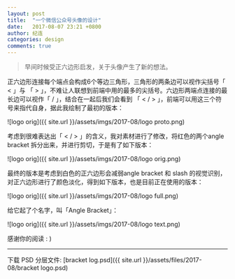 ```yaml
---
layout: post
title:  "一个微信公众号头像的设计"
date:   2017-08-07 23:21 +0800
author: 纪连
categories: design
comments: true
---
```

<style>
img {
    width: 60%;
    padding-left: 20%;
}
</style>

> 早间时候受正六边形启发，关于头像产生了新的想法。

正六边形连接每个端点会构成6个等边三角形，三角形的两条边可以视作尖括号「 < 」与 「 > 」，不难让人联想到前端中用的最多的尖括号。六边形两端点连接的最长边可以视作「 / 」，结合在一起后我们会看到 「 < / > 」，前端可以用这三个符号来指代自身，据此我绘制了最初的版本：

![logo orig]({{ site.url }}/assets/imgs/2017-08/logo proto.png)

考虑到很难表达出「 < / > 」的含义，我对素材进行了修改，将红色的两个angle bracket 拆分出来，并进行剪切，于是有了如下版本：

![logo orig]({{ site.url }}/assets/imgs/2017-08/logo orig.png)

最终的版本是考虑到白色的正六边形会减弱angle bracket 和 slash 的视觉识别，对正六边形进行了颜色淡化，得到如下版本，也是目前正在使用的版本：

![logo orig]({{ site.url }}/assets/imgs/2017-08/logo full.png)

给它起了个名字，叫「Angle Bracket」：

![logo orig]({{ site.url }}/assets/imgs/2017-08/logo text.png)

感谢你的阅读 : )

--- 
下载 PSD 分层文件: [bracket log.psd]({{ site.url }}/assets/files/2017-08/bracket logo.psd)
